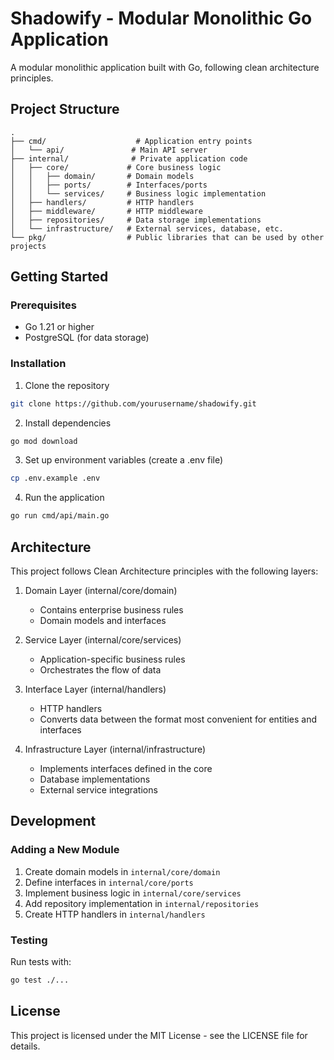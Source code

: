 # Shadowify - Modular Monolithic Go Application

A modular monolithic application built with Go, following clean architecture principles.

## Project Structure

```
.
├── cmd/                    # Application entry points
│   └── api/               # Main API server
├── internal/              # Private application code
│   ├── core/             # Core business logic
│   │   ├── domain/       # Domain models
│   │   ├── ports/        # Interfaces/ports
│   │   └── services/     # Business logic implementation
│   ├── handlers/         # HTTP handlers
│   ├── middleware/       # HTTP middleware
│   ├── repositories/     # Data storage implementations
│   └── infrastructure/   # External services, database, etc.
└── pkg/                  # Public libraries that can be used by other projects
```

## Getting Started

### Prerequisites

- Go 1.21 or higher
- PostgreSQL (for data storage)

### Installation

1. Clone the repository

```bash
git clone https://github.com/yourusername/shadowify.git
```

2. Install dependencies

```bash
go mod download
```

3. Set up environment variables (create a .env file)

```bash
cp .env.example .env
```

4. Run the application

```bash
go run cmd/api/main.go
```

## Architecture

This project follows Clean Architecture principles with the following layers:

1. Domain Layer (internal/core/domain)

   - Contains enterprise business rules
   - Domain models and interfaces

2. Service Layer (internal/core/services)

   - Application-specific business rules
   - Orchestrates the flow of data

3. Interface Layer (internal/handlers)

   - HTTP handlers
   - Converts data between the format most convenient for entities and interfaces

4. Infrastructure Layer (internal/infrastructure)
   - Implements interfaces defined in the core
   - Database implementations
   - External service integrations

## Development

### Adding a New Module

1. Create domain models in `internal/core/domain`
2. Define interfaces in `internal/core/ports`
3. Implement business logic in `internal/core/services`
4. Add repository implementation in `internal/repositories`
5. Create HTTP handlers in `internal/handlers`

### Testing

Run tests with:

```bash
go test ./...
```

## License

This project is licensed under the MIT License - see the LICENSE file for details.
